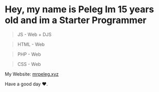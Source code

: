 <h1>Hey, my name is Peleg
Im 15 years old and im a Starter Programmer</h1>

> JS - Web + DJS

> HTML - Web

> PHP - Web

> CSS - Web

My Website: <a href="https://www.mrpeleg.xyz" target="_blank">mrpeleg.xyz</a>

Have a good day ❤️.
